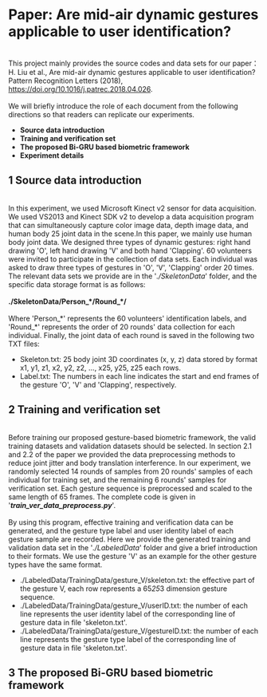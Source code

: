 # Paper: Are mid-air dynamic gestures applicable to user identification?
<br>  This project mainly provides the source codes and data sets for our paper：H. Liu et al., Are mid-air dynamic gestures applicable to user identification? Pattern Recognition Letters (2018), https://doi.org/10.1016/j.patrec.2018.04.026.  </br>
<br>  We will briefly introduce the role of each document from the following directions so that readers can replicate our experiments.</br>
* **Source data introduction**
* **Training and verification set**
* **The proposed Bi-GRU based biometric framework**
* **Experiment details**
## 1 Source data introduction #
<br>In this experiment, we used Microsoft Kinect v2 sensor for data acquisition. We used VS2013 and Kinect SDK v2 to develop a data acquisition program that can simultaneously capture color image data, depth image data, and human body 25 joint data in the scene.In this paper, we mainly use human body joint data. We designed three types of dynamic gestures: right hand drawing 'O', left hand drawing 'V' and both hand 'Clapping'. 60 volunteers were invited to participate in the collection of data sets. Each individual was asked to draw three types of gestures in 'O', 'V', 'Clapping' order 20 times. The relevant data sets we provide are in the '*./SkeletonData*' folder, and the specific data storage format is as follows:</br>
<br>**./SkeletonData/Person_\*/Round_\*/**</br>
<br>Where 'Person_\*' represents the 60 volunteers' identification labels, and 'Round_\*' represents the order of 20 rounds' data collection for each individual. Finally, the joint data of each round is saved in the following two TXT files:</br>
* Skeleton.txt: 25 body joint 3D coordinates (x, y, z) data stored by format x1, y1, z1, x2, y2, z2, ..., x25, y25, z25 each rows.
* Label.txt: The numbers in each line indicates the start and end frames of the gesture 'O', 'V' and 'Clapping', respectively.
## 2 Training and verification set #
<br>Before training our proposed gesture-based biometric framework, the valid training datasets and validation datasets should be selected. In section 2.1 and 2.2 of the paper we provided the data preprocessing methods to reduce joint jitter and body translation interference. In our experiment, we randomly selected 14 rounds of samples from 20 rounds' samples of each individual for training set, and the remaining 6 rounds' samples for verification set. Each gesture sequence is preprocessed and scaled to the same length of 65 frames. The complete code is given in '***train_ver_data_preprocess.py***'. </br>
<br>By using this program, effective training and verification data can be generated, and the gesture type label and user identity label of each gesture sample are recorded. Here we provide the generated training and validation data set in the '*./LabeledData*' folder and give a brief introduction to their formats. We use the gesture 'V' as an example for the other gesture types have the same format.</br>
* ./LabeledData/TrainingData/gesture_V/skeleton.txt: the effective part of the gesture V, each row represents a 65*25*3 dimension gesture sequence.
* ./LabeledData/TrainingData/gesture_V/userID.txt: the number of each line represents the user identity label of the corresponding line of gesture data in file 'skeleton.txt'.
* ./LabeledData/TrainingData/gesture_V/gestureID.txt: the number of each line represents the gesture type label of the corresponding line of gesture data in file 'skeleton.txt'.

## 3 The proposed Bi-GRU based biometric framework #
